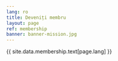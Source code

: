 ```yaml
---
lang: ro
title: Deveniți membru
layout: page
ref: membership
banner: banner-mission.jpg
---
```


{{ site.data.membership.text[page.lang] }}
